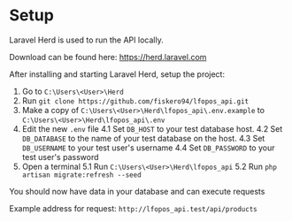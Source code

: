 # Setup

Laravel Herd is used to run the API locally.

Download can be found here: https://herd.laravel.com

After installing and starting Laravel Herd, setup the project:

1. Go to `C:\Users\<User>\Herd`
2. Run `git clone https://github.com/fiskero94/lfopos_api.git`
3. Make a copy of `C:\Users\<User>\Herd\lfopos_api\.env.example` to `C:\Users\<User>\Herd\lfopos_api\.env`
4. Edit the new `.env` file
4.1 Set `DB_HOST` to your test database host.
4.2 Set `DB_DATABASE` to the name of your test database on the host.
4.3 Set `DB_USERNAME` to your test user's username
4.4 Set `DB_PASSWORD` to your test user's password
5. Open a terminal
5.1 Run `C:\Users\<User>\Herd\lfopos_api`
5.2 Run `php artisan migrate:refresh --seed`

You should now have data in your database and can execute requests

Example address for request: `http://lfopos_api.test/api/products`

